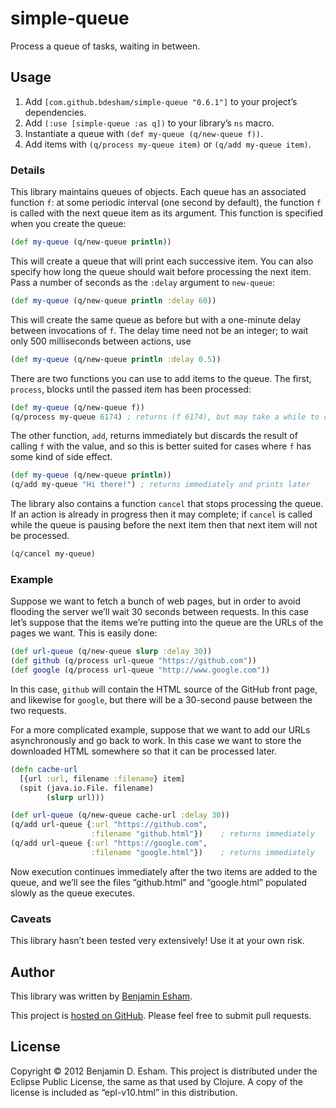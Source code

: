 # simple-queue

Process a queue of tasks, waiting in between.

## Usage

1. Add `[com.github.bdesham/simple-queue "0.6.1"]` to your project’s dependencies.
2. Add `(:use [simple-queue :as q])` to your library’s `ns` macro.
3. Instantiate a queue with `(def my-queue (q/new-queue f))`.
4. Add items with `(q/process my-queue item)` or `(q/add my-queue item)`.

### Details

This library maintains queues of objects. Each queue has an associated function `f`: at some periodic interval (one second by default), the function `f` is called with the next queue item as its argument. This function is specified when you create the queue:

```clj
(def my-queue (q/new-queue println))
```

This will create a queue that will print each successive item. You can also specify how long the queue should wait before processing the next item. Pass a number of seconds as the `:delay` argument to `new-queue`:

```clj
(def my-queue (q/new-queue println :delay 60))
```

This will create the same queue as before but with a one-minute delay between invocations of `f`. The delay time need not be an integer; to wait only 500 milliseconds between actions, use

```clj
(def my-queue (q/new-queue println :delay 0.5))
```

There are two functions you can use to add items to the queue. The first, `process`, blocks until the passed item has been processed:

```clj
(def my-queue (q/new-queue f))
(q/process my-queue 6174) ; returns (f 6174), but may take a while to do so
```

The other function, `add`, returns immediately but discards the result of calling `f` with the value, and so this is better suited for cases where `f` has some kind of side effect.

```clj
(def my-queue (q/new-queue println))
(q/add my-queue "Hi there!") ; returns immediately and prints later
```

The library also contains a function `cancel` that stops processing the queue. If an action is already in progress then it may complete; if `cancel` is called while the queue is pausing before the next item then that next item will not be processed.

```clj
(q/cancel my-queue)
```

### Example

Suppose we want to fetch a bunch of web pages, but in order to avoid flooding the server we’ll wait 30 seconds between requests. In this case let’s suppose that the items we’re putting into the queue are the URLs of the pages we want. This is easily done:

```clj
(def url-queue (q/new-queue slurp :delay 30))
(def github (q/process url-queue "https://github.com"))
(def google (q/process url-queue "http://www.google.com"))
```

In this case, `github` will contain the HTML source of the GitHub front page, and likewise for `google`, but there will be a 30-second pause between the two requests.

For a more complicated example, suppose that we want to add our URLs asynchronously and go back to work. In this case we want to store the downloaded HTML somewhere so that it can be processed later.

```clj
(defn cache-url
  [{url :url, filename :filename} item]
  (spit (java.io.File. filename)
        (slurp url)))

(def url-queue (q/new-queue cache-url :delay 30))
(q/add url-queue {:url "https://github.com",
                  :filename "github.html"})    ; returns immediately
(q/add url-queue {:url "https://google.com",
                  :filename "google.html"})    ; returns immediately
```

Now execution continues immediately after the two items are added to the queue, and we’ll see the files “github.html” and “google.html” populated slowly as the queue executes.

### Caveats

This library hasn’t been tested very extensively! Use it at your own risk.

## Author

This library was written by [Benjamin Esham](https://esham.io).

This project is [hosted on GitHub](https://github.com/bdesham/simple-queue). Please feel free to submit pull requests.

## License

Copyright © 2012 Benjamin D. Esham. This project is distributed under the Eclipse Public License, the same as that used by Clojure. A copy of the license is included as “epl-v10.html” in this distribution.
